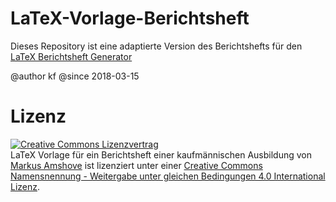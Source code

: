 # LaTeX-Vorlage-Berichtsheft

Dieses Repository ist eine adaptierte Version des Berichtshefts für den [LaTeX Berichtsheft Generator](https://github.com/KevinFrantz/berichtsheft-latex-generator)

@author kf
@since  2018-03-15

# Lizenz
[![Creative Commons Lizenzvertrag](https://i.creativecommons.org/l/by-sa/4.0/88x31.png)](http://creativecommons.org/licenses/by-sa/4.0/)  
LaTeX Vorlage für ein Berichtsheft einer kaufmännischen Ausbildung von [Markus Amshove](http://amshove.org) ist lizenziert unter einer [Creative Commons Namensnennung - Weitergabe unter gleichen Bedingungen 4.0 International Lizenz](http://creativecommons.org/licenses/by-sa/4.0/).
